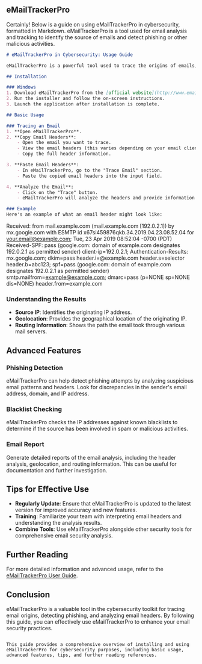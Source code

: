 ## eMailTrackerPro
Certainly! Below is a guide on using eMailTrackerPro in cybersecurity, formatted in Markdown. eMailTrackerPro is a tool used for email analysis and tracking to identify the source of emails and detect phishing or other malicious activities.

```markdown
# eMailTrackerPro in Cybersecurity: Usage Guide

eMailTrackerPro is a powerful tool used to trace the origins of emails, detect phishing attempts, and analyze email headers for cybersecurity purposes. This guide will help you understand how to install and use eMailTrackerPro effectively.

## Installation

### Windows
1. Download eMailTrackerPro from the [official website](http://www.emailtrackerpro.com/).
2. Run the installer and follow the on-screen instructions.
3. Launch the application after installation is complete.

## Basic Usage

### Tracing an Email
1. **Open eMailTrackerPro**.
2. **Copy Email Headers**:
    - Open the email you want to trace.
    - View the email headers (this varies depending on your email client).
    - Copy the full header information.

3. **Paste Email Headers**:
    - In eMailTrackerPro, go to the "Trace Email" section.
    - Paste the copied email headers into the input field.

4. **Analyze the Email**:
    - Click on the "Trace" button.
    - eMailTrackerPro will analyze the headers and provide information about the origin and route of the email.

### Example
Here's an example of what an email header might look like:

```
Received: from mail.example.com (mail.example.com [192.0.2.1])
    by mx.google.com with ESMTP id x67si459876qkb.34.2019.04.23.08.52.04
    for <your.email@example.com>;
    Tue, 23 Apr 2019 08:52:04 -0700 (PDT)
Received-SPF: pass (google.com: domain of example.com designates 192.0.2.1 as permitted sender) client-ip=192.0.2.1;
Authentication-Results: mx.google.com;
    dkim=pass header.i=@example.com header.s=selector header.b=abc123;
    spf=pass (google.com: domain of example.com designates 192.0.2.1 as permitted sender) smtp.mailfrom=example@example.com;
    dmarc=pass (p=NONE sp=NONE dis=NONE) header.from=example.com


### Understanding the Results
- **Source IP**: Identifies the originating IP address.
- **Geolocation**: Provides the geographical location of the originating IP.
- **Routing Information**: Shows the path the email took through various mail servers.

## Advanced Features

### Phishing Detection
eMailTrackerPro can help detect phishing attempts by analyzing suspicious email patterns and headers. Look for discrepancies in the sender's email address, domain, and IP address.

### Blacklist Checking
eMailTrackerPro checks the IP addresses against known blacklists to determine if the source has been involved in spam or malicious activities.

### Email Report
Generate detailed reports of the email analysis, including the header analysis, geolocation, and routing information. This can be useful for documentation and further investigation.

## Tips for Effective Use

- **Regularly Update**: Ensure that eMailTrackerPro is updated to the latest version for improved accuracy and new features.
- **Training**: Familiarize your team with interpreting email headers and understanding the analysis results.
- **Combine Tools**: Use eMailTrackerPro alongside other security tools for comprehensive email security analysis.

## Further Reading

For more detailed information and advanced usage, refer to the [eMailTrackerPro User Guide](http://www.emailtrackerpro.com/userguide.html).

## Conclusion

eMailTrackerPro is a valuable tool in the cybersecurity toolkit for tracing email origins, detecting phishing, and analyzing email headers. By following this guide, you can effectively use eMailTrackerPro to enhance your email security practices.

```

This guide provides a comprehensive overview of installing and using eMailTrackerPro for cybersecurity purposes, including basic usage, advanced features, tips, and further reading references.